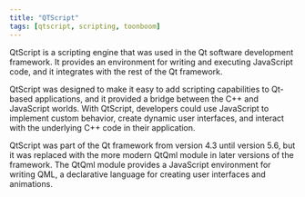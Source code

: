 ```yaml
---
title: "QTScript"
tags: [qtscript, scripting, toonboom]
---
```


QtScript is a scripting engine that was used in the Qt software development framework. It provides an environment for writing and executing JavaScript code, and it integrates with the rest of the Qt framework.

QtScript was designed to make it easy to add scripting capabilities to Qt-based applications, and it provided a bridge between the C++ and JavaScript worlds. With QtScript, developers could use JavaScript to implement custom behavior, create dynamic user interfaces, and interact with the underlying C++ code in their application.

QtScript was part of the Qt framework from version 4.3 until version 5.6, but it was replaced with the more modern QtQml module in later versions of the framework. The QtQml module provides a JavaScript environment for writing QML, a declarative language for creating user interfaces and animations.

